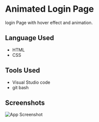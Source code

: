 
# Animated Login Page

login Page with hover effect and animation.


## Language Used

 - HTML
 - CSS

## Tools Used

- Visual Studio code
- git bash



## Screenshots

![App Screenshot](https://user-images.githubusercontent.com/71178215/215402287-95e1e439-1003-414c-aae6-9d5c36f9f95a.gif)


